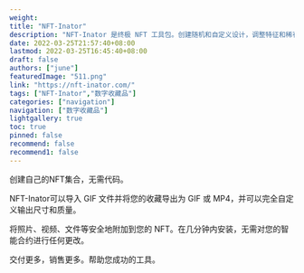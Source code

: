 ```yaml
---
weight: 
title: "NFT-Inator"
description: "NFT-Inator 是终极 NFT 工具包。创建随机和自定义设计，调整特征和稀有度并导出元数据。哦，它是完全免费的。Create your own NFT collection with no code. Generate custom and randomized designs, test your layer combinations, and export for Solana, Ethereum and Polygon"
date: 2022-03-25T21:57:40+08:00
lastmod: 2022-03-25T16:45:40+08:00
draft: false
authors: ["june"]
featuredImage: "511.png"
link: "https://nft-inator.com/"
tags: ["NFT-Inator","数字收藏品"]
categories: ["navigation"]
navigation: ["数字收藏品"]
lightgallery: true
toc: true
pinned: false
recommend: false
recommend1: false
---
```

创建自己的NFT集合，无需代码。

NFT-Inator可以导入 GIF 文件并将您的收藏导出为 GIF 或 MP4，并可以完全自定义输出尺寸和质量。

将照片、视频、文件等安全地附加到您的 NFT。在几分钟内安装，无需对您的智能合约进行任何更改。

交付更多，销售更多。帮助您成功的工具。